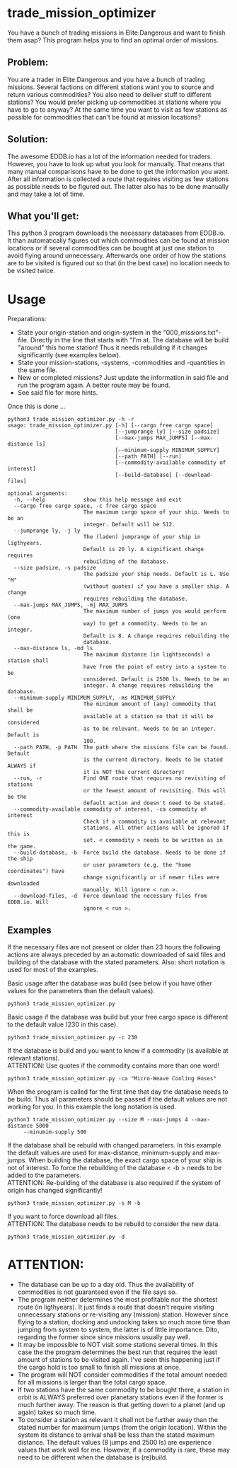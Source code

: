 # trade_mission_optimizer
You have a bunch of trading missions in Elite:Dangerous and want to finish them asap? This program helps you to find an optimal order of missions.

## Problem:
You are a trader in Elite:Dangerous and you have a bunch of trading missions. Several factions on different stations want you to source and return various commodities? You also need to deliver stuff to different stations? You would prefer picking up commodities at stations where you have to go to anyway? At the same time you want to visit as few stations as possible for commodities that can't be found at mission locations?

## Solution:
The awesome EDDB.io has a lot of the information needed for traders. However, you have to look up what you look for manually. That means that many manual comparisons have to be done to get the information you want. After all information is collected a route that requires visiting as few stations as possible needs to be figured out. The latter also has to be done manually and may take a lot of time. 

## What you'll get:
This python 3 program downloads the necessary databases from EDDB.io. It than automatically figures out which commodities can be found at mission locations or if several commodities can be bought at just one station to avoid flying around unnecessary. Afterwards one order of how the stations are to be visited is figured out so that (in the best case) no location needs to be visited twice.

# Usage
Preparations:
- State your origin-station and origin-system in the "000_missions.txt"-file. Directly in the line that starts with "I'm at. The database will be build "around" this home station! Thus it needs rebuilding if it changes significantly (see examples below). 
- State your mission-stations, -systems, -commodities and -quantities in the same file.
- New or completed missions? Just update the information in said file and run the program again. A better route may be found.
- See said file for more hints.

Once this is done …
```
python3 trade_mission_optimizer.py -h -r
usage: trade_mission_optimizer.py [-h] [--cargo free cargo space]
                                  [--jumprange ly] [--size padsize]
                                  [--max-jumps MAX_JUMPS] [--max-distance ls]
                                  [--minimum-supply MINIMUM_SUPPLY]
                                  [--path PATH] [--run]
                                  [--commodity-available commodity of interest]
                                  [--build-database] [--download-files]

optional arguments:
  -h, --help            show this help message and exit
  --cargo free cargo space, -c free cargo space
                        The maximum cargo space of your ship. Needs to be an
                        integer. Default will be 512.
  --jumprange ly, -j ly
                        The (laden) jumprange of your ship in ligthyears.
                        Default is 20 ly. A significant change requires
                        rebuilding of the database.
  --size padsize, -s padsize
                        The padsize your ship needs. Default is L. Use "M"
                        (without quotes) if you have a smaller ship. A change
                        requires rebuilding the database.
  --max-jumps MAX_JUMPS, -mj MAX_JUMPS
                        The maximum number of jumps you would perform (one
                        way) to get a commodity. Needs to be an integer.
                        Default is 8. A change requires rebuilding the
                        database.
  --max-distance ls, -md ls
                        The maximum distance (in lightseconds) a station shall
                        have from the point of entry into a system to be
                        considered. Default is 2500 ls. Needs to be an
                        integer. A change requires rebuilding the database.
  --minimum-supply MINIMUM_SUPPLY, -ms MINIMUM_SUPPLY
                        The minimum amount of (any) commodity that shall be
                        available at a station so that it will be considered
                        as to be relevant. Needs to be an integer. Default is
                        100.
  --path PATH, -p PATH  The path where the missions file can be found. Default
                        is the current directory. Needs to be stated ALWAYS if
                        it is NOT the current directory!
  --run, -r             Find ONE route that requires no revisiting of stations
                        or the fewest amount of revisiting. This will be the
                        default action and doesn't need to be stated.
  --commodity-available commodity of interest, -ca commodity of interest
                        Check if a commodity is available at relevant
                        stations. All other actions will be ignored if this is
                        set. < commodity > needs to be written as in the game.
  --build-database, -b  Force build the database. Needs to be done if the ship
                        or user parameters (e.g. the "home coordinates") have
                        change significantly or if newer files were downloaded
                        manually. Will ignore < run >.
  --download-files, -d  Force download the necessary files from EDDB.io. Will
                        ignore < run >.
```

## Examples
If the necessary files are not present or older than 23 hours the following actions are always preceded by an automatic downloaded of said files and building of the database with the stated parameters. 
Also: short notation is used for most of the examples.

Basic usage after the database was build (see below if you have other values for the parameters than the default values).

    python3 trade_mission_optimizer.py

Basic usage if the database was build but your free cargo space is different to the default value (230 in this case).

    python3 trade_mission_optimizer.py -c 230

If the database is build and you want to know if a commodity (is available at relevant stations).  
ATTENTION: Use quotes if the commodity contains more than one word!    

    python3 trade_mission_optimizer.py -ca "Micro-Weave Cooling Hoses"

When the program is called for the first time that day the database needs to be build. Thus all parameters should be passed if the default values are not working for you. In this example the long notation is used.

    python3 trade_mission_optimizer.py --size M --max-jumps 4 --max-distance 5000
         --minumim-supply 500 

If the database shall be rebuild with changed parameters. In this example the default values are used for max-distance, minimum-supply and max-jumps. When building the database, the exact cargo space of your ship is not of interest. To force the rebuilding of the database < -b > needs to be added to the parameters.  
ATTENTION: Re-building of the database is also required if the system of origin has changed significantly!

    python3 trade_mission_optimizer.py -s M -b

If you want to force download all files.  
ATTENTION: The database needs to be rebuild to consider the new data.

    python3 trade_mission_optimizer.py -d

# ATTENTION:
- The database can be up to a day old. Thus the availability of commodities is not guaranteed even if the file says so.
- The program neither determines the most profitable nor the shortest route (in ligthyears). It just finds a route that doesn't require visiting unnecessary stations or re-visiting any (mission) station. However since flying to a station, docking and undocking takes so much more time than jumping from system to system, the latter is of little importance. Dito, regarding the former since since missions usually pay well.
- It may be impossible to NOT visit some stations several times. In this case the the program determines the best run that requires the least amount of stations to be visited again. I've seen this happening just if the cargo hold is too small to finish all missions at once.
- The program will NOT consider commodities if the total amount needed for all missions is larger than the total cargo space.
- If two stations have the same commodity to be bought there, a station in orbit is ALWAYS preferred over planetary stations even if the former is much further away. The reason is that getting down to a planet (and up again) takes so much time.
- To consider a station as relevant it shall not be further away than the stated number for maximum jumps (from the origin location). Within the system its distance to arrival shall be less than the stated maximum distance. The default values (8 jumps and 2500 ls) are experience values that work well for me. However, if a commodity is rare, these may need to be different when the database is (re)build.
